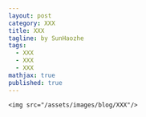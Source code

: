 ```yaml
---
layout: post
category: XXX
title: XXX
tagline: by SunHaozhe
tags: 
  - XXX
  - XXX
  - XXX
mathjax: true
published: true
---
```




`<img src="/assets/images/blog/XXX"/>`

<!--more-->